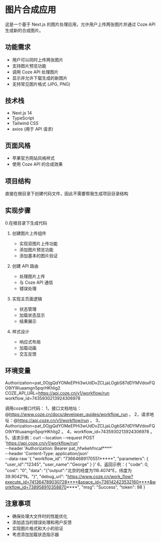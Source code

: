 # 图片合成应用

这是一个基于 Next.js 的图片处理应用，允许用户上传两张图片并通过 Coze API 生成新的合成图片。

## 功能需求

- 用户可以同时上传两张图片
- 支持图片预览功能
- 调用 Coze API 处理图片
- 显示并允许下载生成的新图片
- 支持常见图片格式 (JPG, PNG)

## 技术栈

- Next.js 14
- TypeScript
- Tailwind CSS
- axios (用于 API 请求)

## 页面风格

- 苹果官方网站风格样式
- 使用 Coze API 的合成效果

## 项目结构 

直接在根目录下创建代码文件，因此不需要帮我生成项目目录结构

## 实现步骤

0.在根目录下生成代码

1. 创建图片上传组件
   - 实现双图片上传功能
   - 添加图片预览功能
   - 添加基本的图片验证

2. 创建 API 路由
   - 处理图片上传
   - 与 Coze API 通信
   - 错误处理

3. 实现主页面逻辑
   - 状态管理
   - 加载状态显示
   - 结果展示

4. 样式设计
   - 响应式布局
   - 加载动画
   - 交互反馈

## 环境变量
Authorization=pat_0OjgQdYOMeEPHi3wUdDvZCLjaLOgbS87dDYMVdoxFQO9iYWuaamgn5pqrHKhlig2
COZE_API_URL=https://api.coze.cn/v1/workflow/run
workflow_id=7435930213924306978

调用coze接口代码：
1，接口文档地址：@https://www.coze.cn/docs/developer_guides/workflow_run 。
2，请求地址：@https://api.coze.cn/v1/workflow/run 。
3，Authorization=pat_0OjgQdYOMeEPHi3wUdDvZCLjaLOgbS87dDYMVdoxFQO9iYWuaamgn5pqrHKhlig2 。
4，workflow_id=7435930213924306978 。
5，请求示例：curl --location --request POST 'https://api.coze.cn/v1/workflow/run' \
--header 'Authorization: Bearer pat_hfwkehfncaf****' \
--header 'Content-Type: application/json' \
--data-raw '{
    "workflow_id": "73664689170551*****",
    "parameters": {
        "user_id":"12345",
        "user_name":"George"
    }
}'
6，返回示例：{
    "code": 0,
    "cost": "0",
    "data": "{\"output\":\"北京的经度为116.4074°E，纬度为39.9042°N。\"}",
    "debug_url": "https://www.coze.cn/work_flow?execute_id=741364789030728****&space_id=736142423532160****&workflow_id=738958910358870****",
    "msg": "Success",
    "token": 98
}

## 注意事项

- 确保处理大文件时的性能优化
- 添加适当的错误处理和用户反馈
- 实现图片格式和大小的验证
- 考虑添加加载状态指示器
